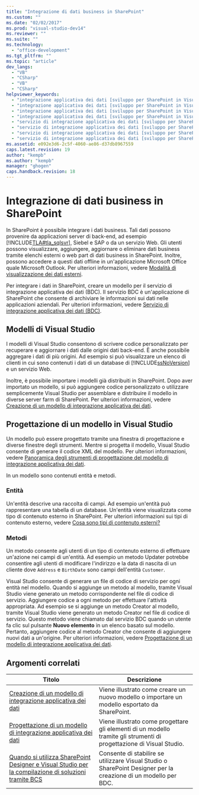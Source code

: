 ```yaml
---
title: "Integrazione di dati business in SharePoint"
ms.custom: ""
ms.date: "02/02/2017"
ms.prod: "visual-studio-dev14"
ms.reviewer: ""
ms.suite: ""
ms.technology: 
  - "office-development"
ms.tgt_pltfrm: ""
ms.topic: "article"
dev_langs: 
  - "VB"
  - "CSharp"
  - "VB"
  - "CSharp"
helpviewer_keywords: 
  - "integrazione applicativa dei dati [sviluppo per SharePoint in Visual Studio], aggregazione di dati"
  - "integrazione applicativa dei dati [sviluppo per SharePoint in Visual Studio], dati business"
  - "integrazione applicativa dei dati [sviluppo per SharePoint in Visual Studio], creazione di un modello"
  - "integrazione applicativa dei dati [sviluppo per SharePoint in Visual Studio], dati"
  - "servizio di integrazione applicativa dei dati [sviluppo per SharePoint in Visual Studio], aggregazione di dati"
  - "servizio di integrazione applicativa dei dati [sviluppo per SharePoint in Visual Studio], dati business"
  - "servizio di integrazione applicativa dei dati [sviluppo per SharePoint in Visual Studio], creazione di un modello"
  - "servizio di integrazione applicativa dei dati [sviluppo per SharePoint in Visual Studio], dati"
ms.assetid: e092e3d6-2c5f-4060-ae86-d37db8967559
caps.latest.revision: 19
author: "kempb"
ms.author: "kempb"
manager: "ghogen"
caps.handback.revision: 18
---
```

# Integrazione di dati business in SharePoint
  In SharePoint è possibile integrare i dati business.  Tali dati possono provenire da applicazioni server di back\-end, ad esempio [!INCLUDE[TLA#tla_sqlsvr](../sharepoint/includes/tlasharptla-sqlsvr-md.md)], Siebel e SAP o da un servizio Web.  Gli utenti possono visualizzare, aggiungere, aggiornare o eliminare dati business tramite elenchi esterni o web part di dati business in SharePoint. Inoltre, possono accedere a questi dati offline in un'applicazione Microsoft Office quale Microsoft Outlook.  Per ulteriori informazioni, vedere [Modalità di visualizzazione dei dati esterni](http://go.microsoft.com/fwlink/?LinkId=169295).  
  
 Per integrare i dati in SharePoint, creare un modello per il servizio di integrazione applicativa dei dati \(BDC\).  Il servizio BDC è un'applicazione di SharePoint che consente di archiviare le informazioni sui dati nelle applicazioni aziendali.  Per ulteriori informazioni, vedere [Servizio di integrazione applicativa dei dati \(BDC\)](http://go.microsoft.com/fwlink/?LinkID=169276).  
  
## Modelli di Visual Studio  
 I modelli di Visual Studio consentono di scrivere codice personalizzato per recuperare e aggiornare i dati dalle origini dati back\-end.  È anche possibile aggregare i dati di più origini.  Ad esempio si può visualizzare un elenco di clienti in cui sono contenuti i dati di un database di [!INCLUDE[ssNoVersion](../sharepoint/includes/ssnoversion-md.md)] e un servizio Web.  
  
 Inoltre, è possibile importare i modelli già distribuiti in SharePoint.  Dopo aver importato un modello, si può aggiungere codice personalizzato o utilizzare semplicemente Visual Studio per assemblare e distribuire il modello in diverse server farm di SharePoint.  Per ulteriori informazioni, vedere [Creazione di un modello di integrazione applicativa dei dati](../sharepoint/creating-a-business-data-connectivity-model.md).  
  
## Progettazione di un modello in Visual Studio  
 Un modello può essere progettato tramite una finestra di progettazione e diverse finestre degli strumenti.  Mentre si progetta il modello, Visual Studio consente di generare il codice XML del modello.  Per ulteriori informazioni, vedere [Panoramica degli strumenti di progettazione del modello di integrazione applicativa dei dati](../sharepoint/bdc-model-design-tools-overview.md).  
  
 In un modello sono contenuti entità e metodi.  
  
### Entità  
 Un'entità descrive una raccolta di campi.  Ad esempio un'entità può rappresentare una tabella di un database.  Un'entità viene visualizzata come tipo di contenuto esterno in SharePoint.  Per ulteriori informazioni sui tipi di contenuto esterno, vedere [Cosa sono tipi di contenuto esterni?](http://go.microsoft.com/fwlink/?LinkId=169293)  
  
### Metodi  
 Un metodo consente agli utenti di un tipo di contenuto esterno di effettuare un'azione nei campi di un'entità.  Ad esempio un metodo Updater potrebbe consentire agli utenti di modificare l'indirizzo e la data di nascita di un cliente dove `Address` e `BirthDate` sono campi dell'entità `Customer`.  
  
 Visual Studio consente di generare un file di codice di servizio per ogni entità nel modello.  Quando si aggiunge un metodo al modello, tramite Visual Studio viene generato un metodo corrispondente nel file di codice di servizio.  Aggiungere codice a ogni metodo per effettuare l'attività appropriata.  Ad esempio se si aggiunge un metodo Creator al modello, tramite Visual Studio viene generato un metodo Creator nel file di codice di servizio.  Questo metodo viene chiamato dal servizio BDC quando un utente fa clic sul pulsante **Nuovo elemento** in un elenco basato sul modello.  Pertanto, aggiungere codice al metodo Creator che consente di aggiungere nuovi dati a un'origine.  Per ulteriori informazioni, vedere [Progettazione di un modello di integrazione applicativa dei dati](../sharepoint/designing-a-business-data-connectivity-model.md).  
  
## Argomenti correlati  
  
|Titolo|Descrizione|  
|------------|-----------------|  
|[Creazione di un modello di integrazione applicativa dei dati](../sharepoint/creating-a-business-data-connectivity-model.md)|Viene illustrato come creare un nuovo modello o importare un modello esportato da SharePoint.|  
|[Progettazione di un modello di integrazione applicativa dei dati](../sharepoint/designing-a-business-data-connectivity-model.md)|Viene illustrato come progettare gli elementi di un modello tramite gli strumenti di progettazione di Visual Studio.|  
|[Quando si utilizza SharePoint Designer e Visual Studio per la compilazione di soluzioni tramite BCS](http://go.microsoft.com/fwlink/?LinkID=183448)|Consente di stabilire se utilizzare Visual Studio o SharePoint Designer per la creazione di un modello per BDC.|  
  
  